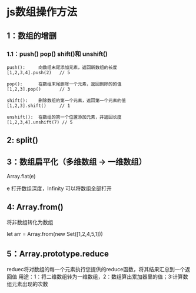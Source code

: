 # js数组操作方法

## 1：数组的增删

### 1.1：push() pop() shift()和 unshift()
    push():     向数组末尾添加元素，返回新数组的长度
    [1,2,3,4].push(2)   // 5

    pop():      在数组末尾删除一个元素，返回删除的的值
    [1,2,3].pop()       // 3

    shift():    删除数组的第一个元素，返回第一个元素的值
    [1,2,3].shift()     // 1

    unshift():  在数组的第一个位置添加元素，并返回长度
    [1,2,3,4].unshift(7) // 5 

## 2: split()

## 3：数组扁平化（多维数组 -> 一维数组）
Array.flat(e)

e 打开数组深度，Infinity 可以将数组全部打开

## 4: Array.from()

将非数组转化为数组

let arr = Array.from(new Set([1,2,4,5,1]))

## 5：Array.prototype.reduce

reduec将对数组的每一个元素执行您提供的reduce函数，将其结果汇总到一个返回值
用途：1：将二维数组转为一维数组，2：数组算出累加器里的值；3:计算数组元素出现的次数

